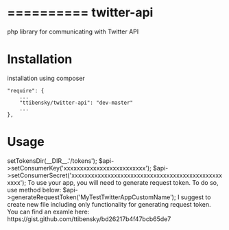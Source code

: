 ==========
twitter-api
==========

php library for communicating with Twitter API

# Installation

installation using composer

    "require": {
        ...
        "ttibensky/twitter-api": "dev-master"
        ...
    },

# Usage

<?php

First of all, you need to initialize Api class with some parameters:
- token dir is a directory where request tokens and access tokens will be saved, be sure to put it away of web root
- consumer key (API key) is your twitter app identifier, you can find it in your app details on http://dev.twitter.com
- consumer secret is kinda password for using your app through api, you can find it in your app details on http://dev.twitter.com

    use TTibensky\TwitterApi\Api;

    $api = new Api();
    $api->setTokensDir(__DIR__.'/tokens');
    $api->setConsumerKey('xxxxxxxxxxxxxxxxxxxxxxxxx');
    $api->setConsumerSecret('xxxxxxxxxxxxxxxxxxxxxxxxxxxxxxxxxxxxxxxxxxxxxxxxxx');

To use your app, you will need to generate request token. To do so, use method below:

    $api->generateRequestToken('MyTestTwitterAppCustomName');

I suggest to create new file including only functionality for generating request token.
You can find an examle here: https://gist.github.com/ttibensky/bd26217b4f47bcb65de7
